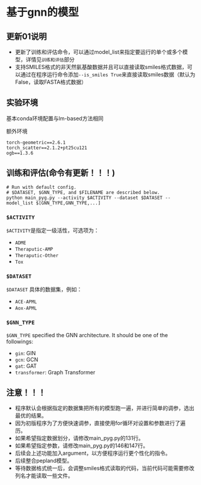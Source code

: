 # 基于gnn的模型

## 更新01说明
- 更新了训练和评估命令，可以通过model_list来指定要运行的单个或多个模型，详情见`训练和评估`部分
- 支持SMILES格式的非天然氨基酸数据并且可以直接读取smiles格式数据，可以通过在程序运行命令添加`--is_smiles True`来直接读取smiles数据（默认为False，读取FASTA格式数据）

## 实验环境
基本conda环境配置与lm-based方法相同

额外环境
```
torch-geometric==2.6.1
torch_scatter==2.1.2+pt25cu121
ogb==1.3.6
```
## 训练和评估(命令有更新！！！)

```
# Run with default config.
# $DATASET, $GNN_TYPE, and $FILENAME are described below.
python main_pyg.py --activity $ACTIVITY --dataset $DATASET --model_list $[GNN_TYPE,GNN_TYPE,...]
```

### `$ACTIVITY`
`$ACTIVITY`是指定一级活性，可选项为：
- `ADME`
- `Theraputic-AMP`
- `Theraputic-Other`
- `Tox`

### `$DATASET`
`$DATASET` 具体的数据集，例如：
- `ACE-APML`
- `Aox-APML`

### `$GNN_TYPE`
`$GNN_TYPE` specified the GNN architecture. It should be one of the followings:
- `gin`: GIN 
- `gcn`: GCN 
- `gat`: GAT
- `transformer`: Graph Transformer

## 注意！！！
- 程序默认会根据指定的数据集把所有的模型跑一遍，并进行简单的调参，选出最优的结果。
- 因为初版程序为了方便快速调参，直接使用for循环对设置和参数进行了遍历。
- 如果希望指定数据划分，请修改main_pyg.py的131行。
- 如果希望指定参数，请修改main_pyg.py的146和147行。
- 后续会上述功能加入argument，以方便程序运行更个性化的指令。
- 后续整合pepland模型。
- 等待数据格式统一后，会调整smiles格式读取的代码，当前代码可能需要修改列名才能读取一些文件。
